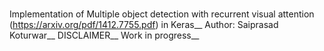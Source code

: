 #
Implementation of Multiple object detection with recurrent visual attention (https://arxiv.org/pdf/1412.7755.pdf) in Keras__
Author: Saiprasad Koturwar__
DISCLAIMER__
Work in progress__
